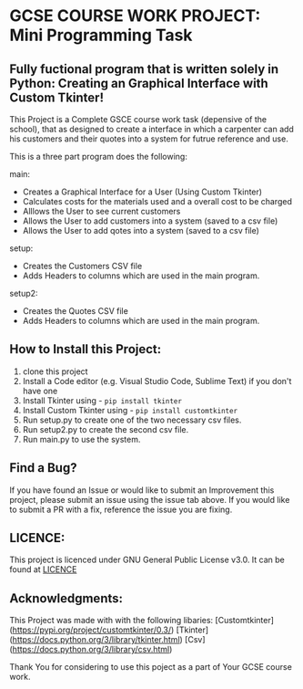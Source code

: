 # GCSE COURSE WORK PROJECT: Mini Programming Task

## Fully fuctional program that is written solely in Python: Creating an Graphical Interface with Custom Tkinter!

This Project is a Complete GSCE course work task (depensive of the school), that as designed to create a interface in which a carpenter can add his customers and their quotes into a system for futrue reference and use. 

This is a three part program does the following: 

main: 
* Creates a Graphical Interface for a User (Using Custom Tkinter)
* Calculates costs for the materials used and a overall cost to be charged 
* Alllows the User to see current customers
* Allows the User to add customers into a system (saved to a csv file)
* Allows the User to add qotes into a system (saved to a csv file)

setup: 
* Creates the Customers CSV file 
* Adds Headers to columns which are used in the main program.

setup2: 
* Creates the Quotes CSV file 
* Adds Headers to columns which are used in the main program.

## How to Install this Project: 

1. clone this project
2. Install a Code editor (e.g. Visual Studio Code, Sublime Text) if you don't have one
3. Install Tkinter using - `pip install tkinter`
4. Install Custom Tkinter using - `pip install customtkinter`
5. Run setup.py to create one of the two necessary csv files. 
5. Run setup2.py to create the second csv file. 
6. Run main.py to use the system. 

## Find a Bug? 

If you have found an Issue or would like to submit an Improvement this project, please submit an issue using the issue tab above. If you would like to submit a PR with a fix, reference the issue you are fixing. 

## LICENCE: 

This project is licenced under GNU General Public License v3.0. It can be found at [LICENCE](https://github.com/Antsbatscats/GCSE-mini-programming-task/blob/main/LICENCE.txt)

## Acknowledgments: 

This Project was made with with the following libaries: 
[Customtkinter] (https://pypi.org/project/customtkinter/0.3/)
[Tkinter] (https://docs.python.org/3/library/tkinter.html)
[Csv] (https://docs.python.org/3/library/csv.html)

Thank You for considering to use this poject as a part of Your GCSE course work.
